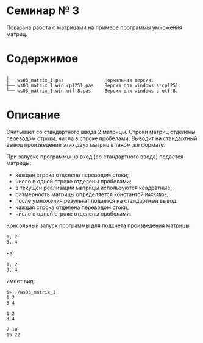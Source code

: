 # Семинар № 3

Показана работа с матрицами на примере программы умножения матриц.

# Содержимое
    .
    ├── ws03_matrix_1.pas               Нормальная версия.
    ├── ws03_matrix_1.win.cp1251.pas    Версия для windows в cp1251.
    └── ws03_matrix_1.win.utf-8.pas     Версия для windows в utf-8.

# Описание

Считывает со стандартного ввода 2 матрицы. 
Строки матриц отделены переводом строки, числа в строке пробелами.
Выводит на стандартный вывод произведение этих двух матриц
в таком же формате.

При запуске программы на вход (со стандартного ввода) подается матрицы:
* каждая строка отделена переводом стоки;
* число в одной строке отделены пробелами;
* в текущей реализации матрицы используются квадратные;
* размерность матрицы определяется константой `MAXRANGE`;
* после умножения результат подается на стандартный вывод:
* каждая строка отделена переводом стоки,
* число в одной строке отделены пробелами.

Консольный запуск программы для подсчета произведения 
матрицы

    1, 2
    3, 4

на

    1, 2
    3, 4

имеет вид:

    $> ./ws03_matrix_1         
    1 2                        
    3 4                        
                               
    1 2                        
    3 4                        
                               
    7 10                       
    15 22                      
    
